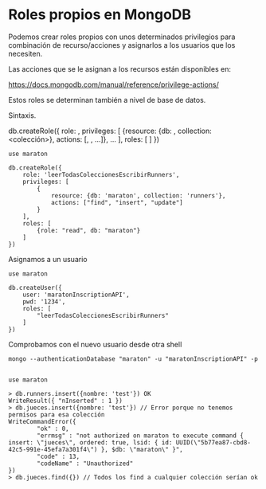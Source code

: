 # Roles propios en MongoDB

Podemos crear roles propios con unos determinados privilegios para combinación
de recurso/acciones y asignarlos a los usuarios que los necesiten.

Las acciones que se le asignan a los recursos están disponibles en:

https://docs.mongodb.com/manual/reference/privilege-actions/

Estos roles se determinan también a nivel de base de datos.

Sintaxis.

db.createRole({
    role: <nombre-del-rol>,
    privileges: [
        {resource: {db: <base-datos>, collection: <colección>}, actions: [<action1>, <action2>, ...]},
        ...
    ],
    roles: [
        <otro-rol-de-partida>
    ]
})

```
use maraton

db.createRole({
    role: 'leerTodasColeccionesEscribirRunners',
    privileges: [
        {
            resource: {db: 'maraton', collection: 'runners'},
            actions: ["find", "insert", "update"]
        }
    ],
    roles: [
        {role: "read", db: "maraton"}
    ]
})

```

Asignamos a un usuario

```
use maraton

db.createUser({
    user: 'maratonInscriptionAPI',
    pwd: '1234',
    roles: [
        "leerTodasColeccionesEscribirRunners"
    ]
})

```

Comprobamos con el nuevo usuario desde otra shell



```
mongo --authenticationDatabase "maraton" -u "maratonInscriptionAPI" -p 


use maraton

> db.runners.insert({nombre: 'test'}) OK
WriteResult({ "nInserted" : 1 })
> db.jueces.insert({nombre: 'test'}) // Error porque no tenemos permisos para esa colección
WriteCommandError({
        "ok" : 0,
        "errmsg" : "not authorized on maraton to execute command { insert: \"jueces\", ordered: true, lsid: { id: UUID(\"5b77ea87-cbd8-42c5-991e-45efa7a301f4\") }, $db: \"maraton\" }",
        "code" : 13,
        "codeName" : "Unauthorized"
})
> db.jueces.find({}) // Todos los find a cualquier colección serían ok


```


